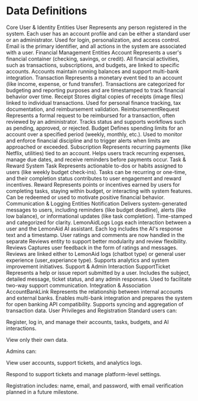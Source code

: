 # Data Definitions
Core User & Identity Entities
User 
Represents any person registered in the system. Each user has an account profile and can be either a standard user or an administrator. Used for login, personalization, and access control. Email is the primary identifier, and all actions in the system are associated with a user.
Financial Management Entities
Account 
Represents a user's financial container (checking, savings, or credit). All financial activities, such as transactions, subscriptions, and budgets, are linked to specific accounts. Accounts maintain running balances and support multi-bank integration.
Transaction 
Represents a monetary event tied to an account (like income, expense, or fund transfer). Transactions are categorized for budgeting and reporting purposes and are timestamped to track financial behavior over time.
Receipt 
Stores digital copies of receipts (image files) linked to individual transactions. Used for personal finance tracking, tax documentation, and reimbursement validation.
ReimbursementRequest 
Represents a formal request to be reimbursed for a transaction, often reviewed by an administrator. Tracks status and supports workflows such as pending, approved, or rejected.
Budget 
Defines spending limits for an account over a specified period (weekly, monthly, etc.). Used to monitor and enforce financial discipline and to trigger alerts when limits are approached or exceeded.
Subscription 
Represents recurring payments (like Netflix, utilities) tied to an account. Helps users track recurring expenses, manage due dates, and receive reminders before payments occur.
Task & Reward System
Task 
Represents actionable to-dos or habits assigned to users (like weekly budget check-ins). Tasks can be recurring or one-time, and their completion status contributes to user engagement and reward incentives.
Reward 
Represents points or incentives earned by users for completing tasks, staying within budget, or interacting with system features. Can be redeemed or used to motivate positive financial behavior.
Communication & Logging Entities
Notification 
Delivers system-generated messages to users, including reminders (like budget deadline), alerts (like low balance), or informational updates (like task completion). Time-stamped and categorized for clarity.
LemonAidLogs 
Logs each interaction between a user and the LemonAid AI assistant. Each log includes the AI's response text and a timestamp. User ratings and comments are now handled in the separate Reviews entity to support better modularity and review flexibility.
Reviews
Captures user feedback in the form of ratings and messages. Reviews are linked either to LemonAid logs (chatbot type) or general user experience (user_experiance type). Supports analytics and system improvement initiatives.
Support & Admin Interaction
SupportTicket 
Represents a help or issue report submitted by a user. Includes the subject, detailed message, ticket status, and any admin responses. Used to facilitate two-way support communication.
Integration & Association
AccountBankLink 
Represents the relationship between internal accounts and external banks. Enables multi-bank integration and prepares the system for open banking API compatibility. Supports syncing and aggregation of transaction data.
User Privileges and Registration
Standard users can:


Register, log in, and manage their accounts, tasks, budgets, and AI interactions.


View only their own data.


Admins can:


View user accounts, support tickets, and analytics logs.


Respond to support tickets and manage platform-level settings.


Registration includes: name, email, and password, with email verification planned in a future milestone.
